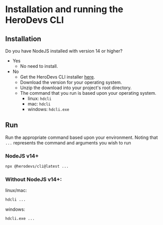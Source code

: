 # Installation and running the HeroDevs CLI

## Installation

Do you have NodeJS installed with version 14 or higher?

- Yes
  - No need to install.
- No
  - Get the HeroDevs CLI installer [here](https://github.com/herodevs/cli/releases).
  - Download the version for your operating system.
  - Unzip the download into your project's root directory.
  - The command that you run is based upon your operating system.
    - linux: `hdcli`
    - mac: `hdcli`
    - windows: `hdcli.exe`

## Run

Run the appropriate command based upon your environment. Noting that `...` represents the command and arguments you wish to run

### NodeJS v14+

```bash
npx @herodevs/cli@latest ...
```

### Without NodeJS v14+:

linux/mac:

```bash
hdcli ...
```

windows:

```bash
hdcli.exe ...
```
